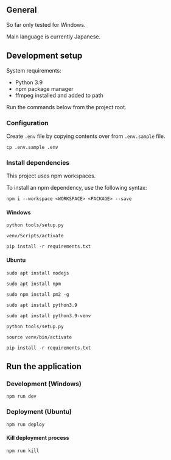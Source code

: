 ## General
So far only tested for Windows.

Main language is currently Japanese.

## Development setup
System requirements:
- Python 3.9
- npm package manager
- ffmpeg installed and added to path

Run the commands below from the project root.

### Configuration
Create `.env` file by copying contents over from `.env.sample` file.

```
cp .env.sample .env
```

### Install dependencies

This project uses npm workspaces.

To install an npm dependency, use the following syntax:

`npm i --workspace <WORKSPACE> <PACKAGE> --save`

#### Windows
```
python tools/setup.py

venv/Scripts/activate

pip install -r requirements.txt
```

#### Ubuntu
```
sudo apt install nodejs

sudo apt install npm

sudo npm install pm2 -g

sudo apt install python3.9

sudo apt install python3.9-venv

python tools/setup.py

source venv/bin/activate

pip install -r requirements.txt
```

## Run the application

### Development (Windows)
```
npm run dev
```

### Deployment (Ubuntu)
```
npm run deploy
```

#### Kill deployment process
```
npm run kill
```
